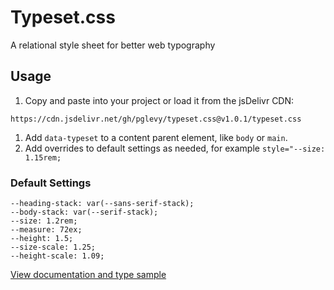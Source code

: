 # Typeset.css

A relational style sheet for better web typography

## Usage

1. Copy and paste into your project or load it from the jsDelivr CDN:
```
https://cdn.jsdelivr.net/gh/pglevy/typeset.css@v1.0.1/typeset.css
```
1. Add `data-typeset` to a content parent element, like `body` or `main`.
1. Add overrides to default settings as needed, for example `style="--size: 1.15rem;`

### Default Settings

```
--heading-stack: var(--sans-serif-stack);
--body-stack: var(--serif-stack);
--size: 1.2rem;
--measure: 72ex;
--height: 1.5;
--size-scale: 1.25;
--height-scale: 1.09;
```

[View documentation and type sample](https://pglevy.github.io/typeset.css/)